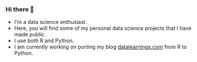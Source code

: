 ### Hi there 👋

* I'm a data science enthusiast. 
* Here, you will find some of my personal data science projects that I have made public. 
* I use both R and Python. 
* I am currently working on porting my blog [datalearnings.com](https://www.datalearnings.com/post/) from R to Python. 
<!--
**amit-agni/amit-agni** is a ✨ _special_ ✨ repository because its `README.md` (this file) appears on your GitHub profile.

Here are some ideas to get you started:

- 🔭 I’m currently working on ...
- 🌱 I’m currently learning ...
- 👯 I’m looking to collaborate on ...
- 🤔 I’m looking for help with ...
- 💬 Ask me about ...
- 📫 How to reach me: ...
- 😄 Pronouns: ...
- ⚡ Fun fact: ...
-->
